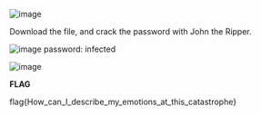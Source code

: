 ![image](https://github.com/user-attachments/assets/ed22312d-fe76-4358-b4cf-52e487d51025)

Download the file, and crack the password with John the Ripper.

![image](https://github.com/user-attachments/assets/1808dfa4-efd0-4f93-af9b-2c7aeb9ad362)
password: infected

![image](https://github.com/user-attachments/assets/dc5354e1-9fae-4858-adef-1374c9a2d755)

**FLAG**

flag{How_can_I_describe_my_emotions_at_this_catastrophe}
